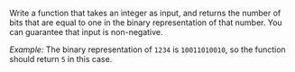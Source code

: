 Write a function that takes an integer as input, and returns the number of bits that are equal to one in the binary representation of that number. You can guarantee that input is non-negative.

*Example:* The binary representation of `1234` is `10011010010`, so the function should return `5` in this case.
